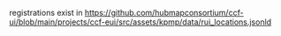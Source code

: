 registrations exist in https://github.com/hubmapconsortium/ccf-ui/blob/main/projects/ccf-eui/src/assets/kpmp/data/rui_locations.jsonld

